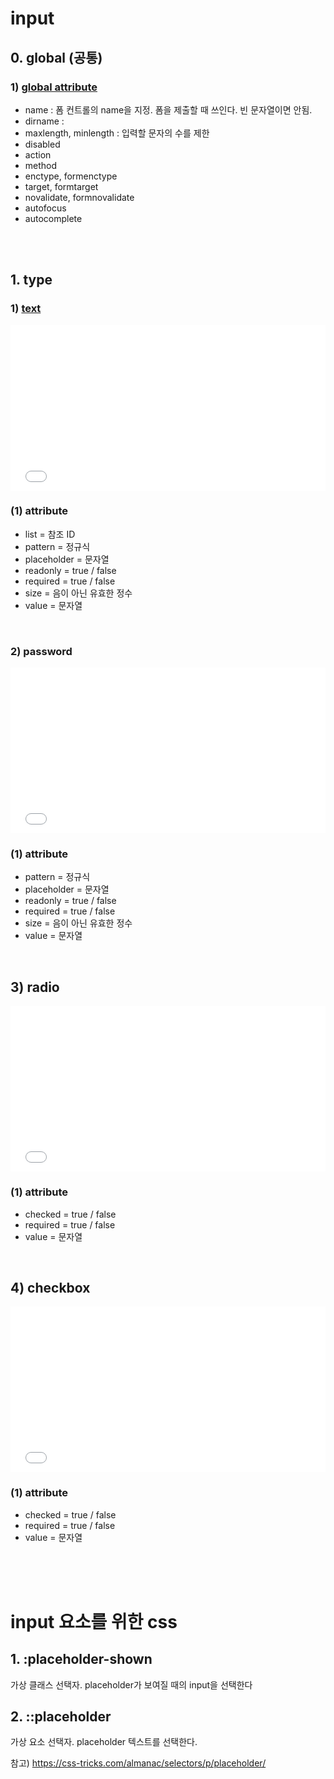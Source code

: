 # input

## 0. global (공통)

### 1) [global attribute](https://www.w3.org/TR/html5/forms.html#attributes-common-to-form-controls)

- name : 폼 컨트롤의 name을 지정. 폼을 제출할 때 쓰인다. 빈 문자열이면 안됨.
- dirname :
- maxlength, minlength : 입력할 문자의 수를 제한
- disabled
- action
- method
- enctype, formenctype
- target, formtarget
- novalidate, formnovalidate
- autofocus
- autocomplete

<br><br>


## 1. type

### 1) [text](https://www.w3.org/wiki/HTML/Elements/input/text)

<iframe height='265' scrolling='no' title='[markup] input -  text' src='//codepen.io/yuuuuul/embed/PJpprv/?height=265&theme-id=0&default-tab=css,result&embed-version=2' frameborder='no' allowtransparency='true' allowfullscreen='true' style='width: 100%;'>See the Pen <a href='https://codepen.io/yuuuuul/pen/PJpprv/'>[markup] input -  text</a> by yuuuuul (<a href='https://codepen.io/yuuuuul'>@yuuuuul</a>) on <a href='https://codepen.io'>CodePen</a>.

</iframe>



### (1) attribute

- list = 참조 ID
- pattern = 정규식
- placeholder = 문자열
- readonly = true / false
- required = true / false
- size = 음이 아닌 유효한 정수
- value = 문자열

<br>

### 2) password

<iframe height='265' scrolling='no' title='[markup] input - password' src='//codepen.io/yuuuuul/embed/PJpKEx/?height=265&theme-id=0&default-tab=html,result&embed-version=2' frameborder='no' allowtransparency='true' allowfullscreen='true' style='width: 100%;'>See the Pen <a href='https://codepen.io/yuuuuul/pen/PJpKEx/'>[markup] input - password</a> by yuuuuul (<a href='https://codepen.io/yuuuuul'>@yuuuuul</a>) on <a href='https://codepen.io'>CodePen</a>.

</iframe>


### (1) attribute

- pattern = 정규식
- placeholder = 문자열
- readonly = true / false
- required = true / false
- size = 음이 아닌 유효한 정수
- value = 문자열

<br>

## 3) radio

<iframe height='265' scrolling='no' title='[markup] input - radio' src='//codepen.io/yuuuuul/embed/yzMoQe/?height=265&theme-id=0&default-tab=html,result&embed-version=2' frameborder='no' allowtransparency='true' allowfullscreen='true' style='width: 100%;'>See the Pen <a href='https://codepen.io/yuuuuul/pen/yzMoQe/'>[markup] input - radio</a> by yuuuuul (<a href='https://codepen.io/yuuuuul'>@yuuuuul</a>) on <a href='https://codepen.io'>CodePen</a>.

</iframe>



### (1) attribute

- checked = true / false
- required = true / false
- value = 문자열

<br>



## 4) checkbox

<iframe height='265' scrolling='no' title='[markup] input - checkbox' src='//codepen.io/yuuuuul/embed/oGZeQq/?height=265&theme-id=0&default-tab=html,result&embed-version=2' frameborder='no' allowtransparency='true' allowfullscreen='true' style='width: 100%;'>See the Pen <a href='https://codepen.io/yuuuuul/pen/oGZeQq/'>[markup] input - checkbox</a> by yuuuuul (<a href='https://codepen.io/yuuuuul'>@yuuuuul</a>) on <a href='https://codepen.io'>CodePen</a>.

</iframe>



### (1) attribute

- checked = true / false
- required = true / false
- value = 문자열


<br><br><br>





# input 요소를 위한 css

## 1. :placeholder-shown

가상 클래스 선택자. placeholder가 보여질 때의 input을 선택한다


## 2. ::placeholder

가상 요소 선택자. placeholder 텍스트를 선택한다.



참고) https://css-tricks.com/almanac/selectors/p/placeholder/



<br>
